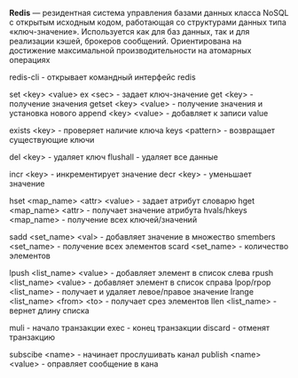 **Redis** — резидентная система управления базами данных класса NoSQL с открытым исходным кодом, работающая со структурами данных типа «ключ-значение». Используется как для баз данных, так и для реализации кэшей, брокеров сообщений. Ориентирована на достижение максимальной производительности на атомарных операциях

redis-cli - открывает командный интерфейс redis

set \<key> \<value> ex \<sec> - задает ключ-значение
get \<key> - получение значения 
getset \<key> \<value> - получение значения и установка нового append \<key> \<value> - добавляет к записи value

exists \<key> - проверяет наличие ключа 
keys \<pattern> - возвращает существующие ключи

del \<key> - удаляет ключ
flushall - удаляет все данные

incr \<key> - инкрементирует значение 
decr \<key> - уменьшает значение

hset \<map_name> \<attr> \<value> - задает атрибут словарю 
hget \<map_name> \<attr> - получает значение атрибута
hvals/hkeys \<map_name> - получение всех ключей/значений

sadd \<set_name> \<val> - добавляет значение в множество smembers \<set_name> - получение всех элементов
scard \<set_name> - количество элементов

lpush \<list_name> \<value> - добавляет элемент в список слева rpush \<list_name> \<value> - добавляет элемент в список справа lpop/rpop \<list_name> - получает и удаляет левое/правое значение
lrange \<list_name> \<from> \<to> - получает срез элементов
llen \<list_name> - вернет длину списка

muli - начало транзакции 
exec - конец транзакции 
discard - отменят транзакцию

subscibe \<name> - начинает прослушивать канал 
publish \<name> \<value> - оправляет сообщение в кана